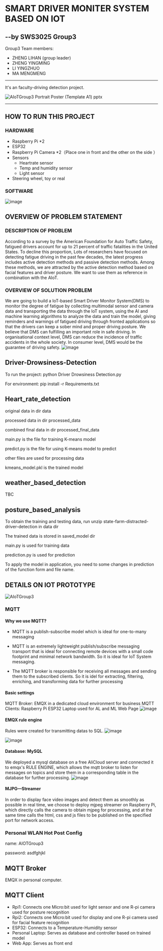 # SMART DRIVER MONITER SYSTEM BASED ON IOT
--by SWS3025 Group3
---
Group3 Team members:
* ZHENG LIHAN (group leader)
* ZHENG YINGMING
* LI YINGZHUO
* MA MENGMENG
---
It's an faculty-driving detection project.

![AIoTGroup3 Portrait Poster (Template A1) pptx](https://github.com/user-attachments/assets/8f26c8a9-6ae5-43e2-af77-03144a16396e)

---
## HOW TO RUN THIS PROJECT
### HARDWARE
* Raspberry Pi *2
* ESP32
* Raspberry Pi Camera *2（Place one in front and the other on the side ）
* Sensors
  * Heartrate sensor
  * Temp and humidity sensor
  * Light sensor
* Steering wheel, toy or real

### SOFTWARE
![image](https://github.com/user-attachments/assets/e0c94531-4fe5-421f-a372-6bd25b146d61)

## OVERVIEW OF PROBLEM STATEMENT
### DESCRIPTION OF PROBLEM
According to a survey by the American Foundation for Auto Traffic Safety, fatigued drivers account for up to 21 percent of traffic fatalities in the United States. To decline this proportion, Lots of researchers have focused on detecting fatigue driving in the past few decades, the latest progress includes active detection methods and passive detection methods. Among these methods, we are attracted by the active detection method based on facial features and driver posture. We want to use them as reference in combination with the AIoT.
### OVERVIEW OF SOLUTION PROBLEM
We are going to build a IoT-based Smart Driver Monitor System(DMS) to monitor the degree of fatigue by collecting multimodal sensor and camera data and transporting the data through the IoT system, using the AI and machine learning algorithms to analyze the data and train the model, giving reminders and warnings of fatigued driving through fronted applications so that the drivers can keep a sober mind and proper driving posture. We believe that DMS can fulfilling an important role in safe driving. In organisational context level, DMS can reduce the incidence of traffic accidents in the whole society. In consumer level, DMS would be the guarantee of driving safety.
![image](https://github.com/user-attachments/assets/b9683a95-9bcc-4d78-9dfa-948107383790)


## Driver-Drowsiness-Detection

To run the project: python Driver Drowsiness Detection.py   

For environment: pip install -r Requirements.txt

## Heart_rate_detection
original data in dir data

processed data in dir processed_data

combined final data in dir processed_final_data

main.py is the file for training K-means model

predict.py is the file for using K-means model to predict

other files are used for processing data

kmeans_model.pkl is the trained model
## weather_based_detection
TBC

## posture_based_analysis

To obtain the training and testing data, run unzip state-farm-distracted-driver-detection in data dir

The trained data is stored in saved_model dir

main.py is used for training data 

prediction.py is used for prediction

To apply the model in application, you need to some changes in prediction of the function form and file name.

## DETAILS ON IOT PROTOTYPE
![AIoTGroup3](https://github.com/user-attachments/assets/7d378fb6-1c7b-4956-97b1-59ff036c7f8d)

### MQTT
#### Why we use MQTT?
* MQTT is a publish-subscribe model which is ideal for one-to-many messaging

* MQTT is an extremely lightweight publish/subscribe messaging transport that is ideal for connecting remote devices with a small code footprint and minimal network bandwidth. So it is ideal for IoT System messaging.

* The MQTT broker is responsible for receiving all messages and sending them to the subscribed clients. So it is idel for extracting, filtering, enriching, and transforming data for further processing
#### Basic settings
MQTT Broker: EMQX in a dedicated cloud environment for business
MQTT Clients: 
Raspberry Pi
ESP32
Laptop used for AL and ML
Web Page
![image](https://github.com/user-attachments/assets/ce297575-03c4-442a-ab99-d0b80adb7a35)

#### EMQX rule engine
Rules were created for transmitting datas to SQL.
![image](https://github.com/user-attachments/assets/8735ba98-2ed3-48ac-9f46-08f88544e955)

![image](https://github.com/user-attachments/assets/00a07157-2cf5-419b-8487-b66cf75ac844)

#### Database: MySQL
We deployed a mysql database on a free AliCloud server and connected it to emqx's RULE ENGINE, which allows the mqtt broker to listen for messages on topics and store them in a corresponding table in the database for further processing.
![image](https://github.com/user-attachments/assets/9ad79046-13c0-4953-8fe2-de79409463b4)

#### MJPG—Streamer
In order to display face video images and detect them as smoothly as possible in real time, we choose to deploy mjpeg streamer on Raspberry Pi, which directly calls the camera to obtain mjpeg for processing, and at the same time calls the html, css and js files to be published on the specified port for network access.

### Personal WLAN Hot Post Config 

name: AIOTGroup3

password: asdfghjkl

## MQTT Broker
EMQX in personal computer.

## MQTT Client
+ Rpi1: Connects one Micro:bit used for light sensor and one R-pi camera used for posture recognition
+ Rpi2: Connects one Micro:bit used for display and one R-pi camera used for facial feature recognition
+ ESP32: Connects to a Temperature-Humidity sensor
+ Personal Laptop: Serves as database and controller based on trained model
+ Web App: Serves as front end

